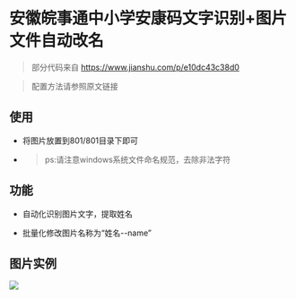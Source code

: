 # 安徽皖事通中小学安康码文字识别+图片文件自动改名
>部分代码来自  https://www.jianshu.com/p/e10dc43c38d0

>配置方法请参照原文链接

## 使用
- 将图片放置到801/801目录下即可
- >ps:请注意windows系统文件命名规范，去除非法字符

## 功能
- 自动化识别图片文字，提取姓名

- 批量化修改图片名称为“姓名--name”

## 图片实例
<image src='https://github.com/jiajiayao/anKangMaOcr/blob/master/801/801/%E5%A7%93%E5%90%8D--%E4%BD%B3%E4%BD%B3.jpg'>